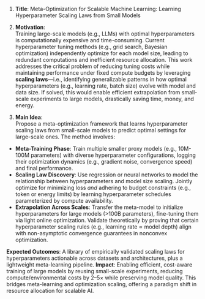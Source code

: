 1. **Title**: Meta-Optimization for Scalable Machine Learning: Learning Hyperparameter Scaling Laws from Small Models  

2. **Motivation**:  
Training large-scale models (e.g., LLMs) with optimal hyperparameters is computationally expensive and time-consuming. Current hyperparameter tuning methods (e.g., grid search, Bayesian optimization) independently optimize for each model size, leading to redundant computations and inefficient resource allocation. This work addresses the critical problem of reducing tuning costs while maintaining performance under fixed compute budgets by leveraging **scaling laws**—i.e., identifying generalizable patterns in how optimal hyperparameters (e.g., learning rate, batch size) evolve with model and data size. If solved, this would enable efficient extrapolation from small-scale experiments to large models, drastically saving time, money, and energy.  

3. **Main Idea**:  
Propose a meta-optimization framework that learns hyperparameter scaling laws from small-scale models to predict optimal settings for large-scale ones. The method involves:  
- **Meta-Training Phase**: Train multiple smaller proxy models (e.g., 10M-100M parameters) with diverse hyperparameter configurations, logging their optimization dynamics (e.g., gradient noise, convergence speed) and final performance.  
- **Scaling Law Discovery**: Use regression or neural networks to model the relationship between hyperparameters and model size scaling. Jointly optimize for minimizing loss *and* adhering to budget constraints (e.g., token or energy limits) by learning hyperparameter schedules parameterized by compute availability.  
- **Extrapolation Across Scales**: Transfer the meta-model to initialize hyperparameters for large models (>100B parameters), fine-tuning them via light online optimization. Validate theoretically by proving that certain hyperparameter scaling rules (e.g., learning rate ∝ model depth) align with non-asymptotic convergence guarantees in nonconvex optimization.  

**Expected Outcomes**: A library of empirically validated scaling laws for hyperparameters actionable across datasets and architectures, plus a lightweight meta-learning pipeline. **Impact**: Enabling efficient, cost-aware training of large models by reusing small-scale experiments, reducing compute/environmental costs by 2–5× while preserving model quality. This bridges meta-learning and optimization scaling, offering a paradigm shift in resource allocation for scalable AI.